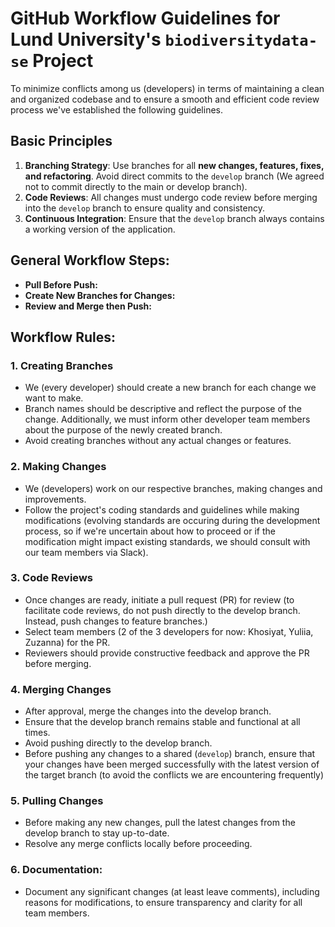 # GitHub Workflow Guidelines for Lund University's `biodiversitydata-se` Project
To minimize conflicts among us (developers) in terms of maintaining a clean and organized codebase and to ensure a smooth and efficient code review process we've established the following guidelines.

## Basic Principles
1. **Branching Strategy**: Use branches for all **new changes, features, fixes, and refactoring**. Avoid direct commits to the `develop` branch (We agreed not to commit directly to the main or develop branch).
2. **Code Reviews**: All changes must undergo code review before merging into the `develop` branch to ensure quality and consistency.
3. **Continuous Integration**: Ensure that the `develop` branch always contains a working version of the application.

## General Workflow Steps:

- **Pull Before Push:**
- **Create New Branches for Changes:**
- **Review and Merge then Push:**

## Workflow Rules:
### 1. Creating Branches
- We (every developer) should create a new branch for each change we want to make.
- Branch names should be descriptive and reflect the purpose of the change. Additionally, we must inform other developer team members about the purpose of the newly created branch.
- Avoid creating branches without any actual changes or features.

### 2. Making Changes
- We (developers) work on our respective branches, making changes and improvements.
- Follow the project's coding standards and guidelines while making modifications (evolving standards are occuring during the development process, so if we're uncertain about how to proceed or if the modification might impact existing standards, we should consult with our team members via Slack).

### 3. Code Reviews
- Once changes are ready, initiate a pull request (PR) for review (to facilitate code reviews, do not push directly to the develop branch. Instead, push changes to feature branches.)
- Select team members (2 of the 3 developers for now: Khosiyat, Yuliia, Zuzanna) for the PR.
- Reviewers should provide constructive feedback and approve the PR before merging.

### 4. Merging Changes
- After approval, merge the changes into the develop branch.
- Ensure that the develop branch remains stable and functional at all times.
- Avoid pushing directly to the develop branch.
- Before pushing any changes to a shared (`develop`) branch, ensure that your changes have been merged successfully with the latest version of the target branch (to avoid the conflicts we are encountering frequently)

### 5. Pulling Changes
- Before making any new changes, pull the latest changes from the develop branch to stay up-to-date.
- Resolve any merge conflicts locally before proceeding.

### 6. **Documentation:**
  - Document any significant changes (at least leave comments), including reasons for modifications, to ensure transparency and clarity for all team members.


